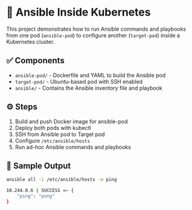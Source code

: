 # 🔧 Ansible Inside Kubernetes

This project demonstrates how to run Ansible commands and playbooks from one pod (`ansible-pod`) to configure another (`target-pod`) inside a Kubernetes cluster.

## ✅ Components

- `ansible-pod/` - Dockerfile and YAML to build the Ansible pod
- `target-pod/` - Ubuntu-based pod with SSH enabled
- `ansible/` - Contains the Ansible inventory file and playbook

## ⚙️ Steps

1. Build and push Docker image for ansible-pod
2. Deploy both pods with kubectl
3. SSH from Ansible pod to Target pod
4. Configure `/etc/ansible/hosts`
5. Run ad-hoc Ansible commands and playbooks

## 🧪 Sample Output

```bash
ansible all -i /etc/ansible/hosts -m ping

10.244.0.6 | SUCCESS => {
    "ping": "pong"
}
